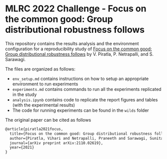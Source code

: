# MLRC 2022 Challenge - Focus on the common good: Group distributional robustness follows

This repository contains the results analysis and the environment configuration for a reproducibility study of [Focus on the common good: Group distributional robustness follows](https://arxiv.org/abs/2110.02619) by V. Piratla, P. Netrapalli, and S. Sarawagi.

The files are organized as follows:

- `env_setup.md` contains instructions on how to setup an appropriate environment to run experiments
- `experiments.md` contains commands to run all the experiments replicated in the study
- `analysis.ipynb` contains code to replicate the report figures and tables (with the experimental results)
- The code for running experiments can be found in the `wilds` folder

The original paper can be cited as follows

```latex
@article{piratla2021focus,
  title={Focus on the common good: Group distributional robustness follows},
  author={Piratla, Vihari and Netrapalli, Praneeth and Sarawagi, Sunita},
  journal={arXiv preprint arXiv:2110.02619},
  year={2021}
}
```
